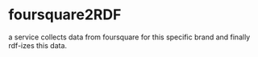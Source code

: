 foursquare2RDF
==============

a service collects data from foursquare for this specific brand and finally rdf-izes this data. 